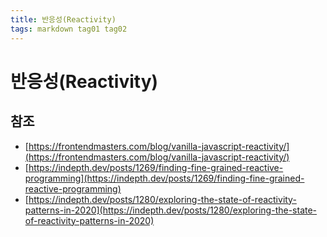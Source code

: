 ```yaml
---
title: 반응성(Reactivity)
tags: markdown tag01 tag02
---
```


# 반응성(Reactivity)

## 참조

* [https://frontendmasters.com/blog/vanilla-javascript-reactivity/](https://frontendmasters.com/blog/vanilla-javascript-reactivity/)
* [https://indepth.dev/posts/1269/finding-fine-grained-reactive-programming](https://indepth.dev/posts/1269/finding-fine-grained-reactive-programming)
* [https://indepth.dev/posts/1280/exploring-the-state-of-reactivity-patterns-in-2020](https://indepth.dev/posts/1280/exploring-the-state-of-reactivity-patterns-in-2020)
